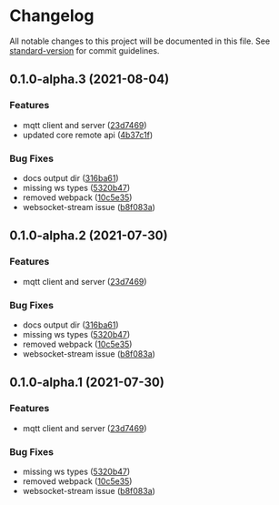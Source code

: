 # Changelog

All notable changes to this project will be documented in this file. See [standard-version](https://github.com/conventional-changelog/standard-version) for commit guidelines.

## 0.1.0-alpha.3 (2021-08-04)


### Features

* mqtt client and server ([23d7469](https://github.com/OpenHPS/openhps-mqtt/commit/23d74691e069f34a239a08444bb858ea187cce0f))
* updated core remote api ([4b37c1f](https://github.com/OpenHPS/openhps-mqtt/commit/4b37c1f4edebbadd47c7262b74ccab52033b0c62))


### Bug Fixes

* docs output dir ([316ba61](https://github.com/OpenHPS/openhps-mqtt/commit/316ba61b3cca2bcad2634cfb7270943d6fb2d773))
* missing ws types ([5320b47](https://github.com/OpenHPS/openhps-mqtt/commit/5320b47eda04c660e7f4127e43adbca0691fd961))
* removed webpack ([10c5e35](https://github.com/OpenHPS/openhps-mqtt/commit/10c5e356e23bac5ce5af9640b926072f897f1cfc))
* websocket-stream issue ([b8f083a](https://github.com/OpenHPS/openhps-mqtt/commit/b8f083a6da25aec1cc551ad29e07faec0376d27d))

## 0.1.0-alpha.2 (2021-07-30)


### Features

* mqtt client and server ([23d7469](https://github.com/OpenHPS/openhps-mqtt/commit/23d74691e069f34a239a08444bb858ea187cce0f))


### Bug Fixes

* docs output dir ([316ba61](https://github.com/OpenHPS/openhps-mqtt/commit/316ba61b3cca2bcad2634cfb7270943d6fb2d773))
* missing ws types ([5320b47](https://github.com/OpenHPS/openhps-mqtt/commit/5320b47eda04c660e7f4127e43adbca0691fd961))
* removed webpack ([10c5e35](https://github.com/OpenHPS/openhps-mqtt/commit/10c5e356e23bac5ce5af9640b926072f897f1cfc))
* websocket-stream issue ([b8f083a](https://github.com/OpenHPS/openhps-mqtt/commit/b8f083a6da25aec1cc551ad29e07faec0376d27d))

## 0.1.0-alpha.1 (2021-07-30)


### Features

* mqtt client and server ([23d7469](https://github.com/OpenHPS/openhps-mqtt/commit/23d74691e069f34a239a08444bb858ea187cce0f))


### Bug Fixes

* missing ws types ([5320b47](https://github.com/OpenHPS/openhps-mqtt/commit/5320b47eda04c660e7f4127e43adbca0691fd961))
* removed webpack ([10c5e35](https://github.com/OpenHPS/openhps-mqtt/commit/10c5e356e23bac5ce5af9640b926072f897f1cfc))
* websocket-stream issue ([b8f083a](https://github.com/OpenHPS/openhps-mqtt/commit/b8f083a6da25aec1cc551ad29e07faec0376d27d))
